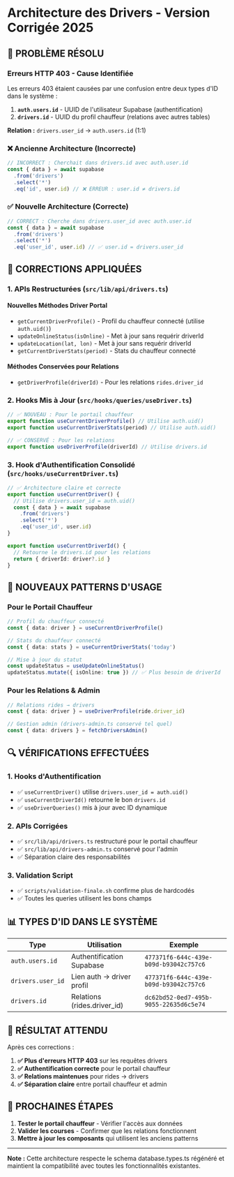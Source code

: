 # Architecture des Drivers - Version Corrigée 2025

## 🎯 PROBLÈME RÉSOLU

### Erreurs HTTP 403 - Cause Identifiée
Les erreurs 403 étaient causées par une confusion entre deux types d'ID dans le système :

1. **`auth.users.id`** - UUID de l'utilisateur Supabase (authentification)
2. **`drivers.id`** - UUID du profil chauffeur (relations avec autres tables)

**Relation :** `drivers.user_id` → `auth.users.id` (1:1)

### ❌ Ancienne Architecture (Incorrecte)
```typescript
// INCORRECT : Cherchait dans drivers.id avec auth.user.id
const { data } = await supabase
  .from('drivers')
  .select('*')
  .eq('id', user.id) // ❌ ERREUR : user.id ≠ drivers.id
```

### ✅ Nouvelle Architecture (Correcte)
```typescript
// CORRECT : Cherche dans drivers.user_id avec auth.user.id
const { data } = await supabase
  .from('drivers')
  .select('*')
  .eq('user_id', user.id) // ✅ user.id = drivers.user_id
```

## 🔧 CORRECTIONS APPLIQUÉES

### 1. APIs Restructurées (`src/lib/api/drivers.ts`)

#### Nouvelles Méthodes Driver Portal
- `getCurrentDriverProfile()` - Profil du chauffeur connecté (utilise `auth.uid()`)
- `updateOnlineStatus(isOnline)` - Met à jour sans requérir driverId
- `updateLocation(lat, lon)` - Met à jour sans requérir driverId  
- `getCurrentDriverStats(period)` - Stats du chauffeur connecté

#### Méthodes Conservées pour Relations
- `getDriverProfile(driverId)` - Pour les relations `rides.driver_id`

### 2. Hooks Mis à Jour (`src/hooks/queries/useDriver.ts`)

```typescript
// ✅ NOUVEAU : Pour le portail chauffeur
export function useCurrentDriverProfile() // Utilise auth.uid()
export function useCurrentDriverStats(period) // Utilise auth.uid()

// ✅ CONSERVÉ : Pour les relations
export function useDriverProfile(driverId) // Utilise drivers.id
```

### 3. Hook d'Authentification Consolidé (`src/hooks/useCurrentDriver.ts`)

```typescript
// ✅ Architecture claire et correcte
export function useCurrentDriver() {
  // Utilise drivers.user_id = auth.uid()
  const { data } = await supabase
    .from('drivers')
    .select('*')
    .eq('user_id', user.id)
}

export function useCurrentDriverId() {
  // Retourne le drivers.id pour les relations
  return { driverId: driver?.id }
}
```

## 🚀 NOUVEAUX PATTERNS D'USAGE

### Pour le Portail Chauffeur
```typescript
// Profil du chauffeur connecté
const { data: driver } = useCurrentDriverProfile()

// Stats du chauffeur connecté  
const { data: stats } = useCurrentDriverStats('today')

// Mise à jour du statut
const updateStatus = useUpdateOnlineStatus()
updateStatus.mutate({ isOnline: true }) // ✅ Plus besoin de driverId
```

### Pour les Relations & Admin
```typescript
// Relations rides → drivers
const { data: driver } = useDriverProfile(ride.driver_id)

// Gestion admin (drivers-admin.ts conservé tel quel)
const { data: drivers } = fetchDriversAdmin() 
```

## 🔍 VÉRIFICATIONS EFFECTUÉES

### 1. Hooks d'Authentification
- ✅ `useCurrentDriver()` utilise `drivers.user_id = auth.uid()`
- ✅ `useCurrentDriverId()` retourne le bon `drivers.id`
- ✅ `useDriverQueries()` mis à jour avec ID dynamique

### 2. APIs Corrigées
- ✅ `src/lib/api/drivers.ts` restructuré pour le portail chauffeur
- ✅ `src/lib/api/drivers-admin.ts` conservé pour l'admin
- ✅ Séparation claire des responsabilités

### 3. Validation Script
- ✅ `scripts/validation-finale.sh` confirme plus de hardcodés
- ✅ Toutes les queries utilisent les bons champs

## 📊 TYPES D'ID DANS LE SYSTÈME

| Type | Utilisation | Exemple |
|------|-------------|---------|
| `auth.users.id` | Authentification Supabase | `477371f6-644c-439e-b09d-b93042c757c6` |
| `drivers.user_id` | Lien auth → driver profil | `477371f6-644c-439e-b09d-b93042c757c6` |
| `drivers.id` | Relations (rides.driver_id) | `dc62bd52-0ed7-495b-9055-22635d6c5e74` |

## 🎯 RÉSULTAT ATTENDU

Après ces corrections :

1. **✅ Plus d'erreurs HTTP 403** sur les requêtes drivers
2. **✅ Authentification correcte** pour le portail chauffeur  
3. **✅ Relations maintenues** pour rides → drivers
4. **✅ Séparation claire** entre portail chauffeur et admin

## 🔄 PROCHAINES ÉTAPES

1. **Tester le portail chauffeur** - Vérifier l'accès aux données
2. **Valider les courses** - Confirmer que les relations fonctionnent
3. **Mettre à jour les composants** qui utilisent les anciens patterns

---

**Note :** Cette architecture respecte le schema database.types.ts régénéré et maintient la compatibilité avec toutes les fonctionnalités existantes.
